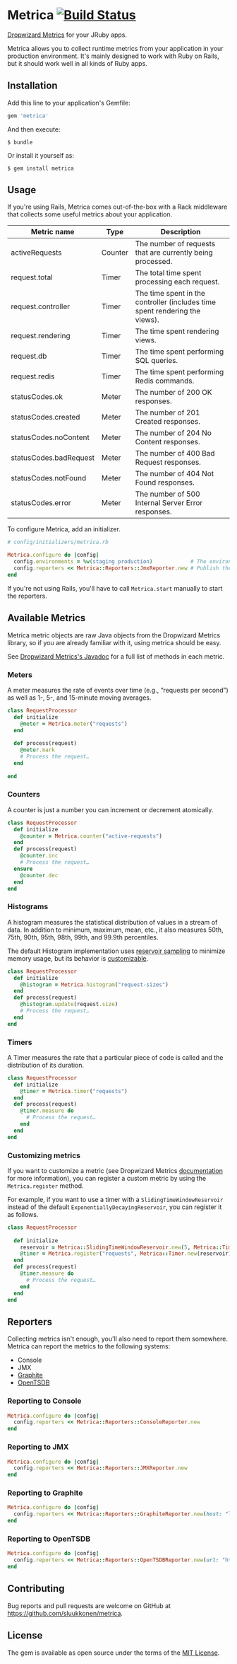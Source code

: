 # Metrica [![Build Status](https://travis-ci.org/sluukkonen/metrica.svg?branch=master)](https://travis-ci.org/sluukkonen/metrica)

[Dropwizard Metrics](https://dropwizard.github.io/metrics/3.1.0/) for your JRuby apps.

Metrica allows you to collect runtime metrics from your application in your production environment. It's mainly 
designed to work with Ruby on Rails, but it should work well in all kinds of Ruby apps.

## Installation

Add this line to your application's Gemfile:

```ruby
gem 'metrica'
```

And then execute:

    $ bundle

Or install it yourself as:

    $ gem install metrica

## Usage

If you're using Rails, Metrica comes out-of-the-box with a Rack middleware that collects some useful 
metrics about your application.

Metric name            | Type    | Description
-----------------------|---------|----------------------------------------------------------
activeRequests         | Counter | The number of requests that are currently being processed.
request.total          | Timer   | The total time spent processing each request.
request.controller     | Timer   | The time spent in the controller (includes time spent rendering the views).
request.rendering      | Timer   | The time spent rendering views.
request.db             | Timer   | The time spent performing SQL queries.
request.redis          | Timer   | The time spent performing Redis commands.
statusCodes.ok         | Meter   | The number of 200 OK responses.
statusCodes.created    | Meter   | The number of 201 Created responses.
statusCodes.noContent  | Meter   | The number of 204 No Content responses.
statusCodes.badRequest | Meter   | The number of 400 Bad Request responses.
statusCodes.notFound   | Meter   | The number of 404 Not Found responses.
statusCodes.error      | Meter   | The number of 500 Internal Server Error responses.

To configure Metrica, add an initializer.

```ruby
# config/initializers/metrica.rb

Metrica.configure do |config|
  config.environments = %w(staging production)            # The environments where Metrica should run.
  config.reporters << Metrica::Reporters::JmxReporter.new # Publish the metrics to JMX.
end
```

If you're not using Rails, you'll have to call `Metrica.start` manually to start
the reporters.

## Available Metrics

Metrica metric objects are raw Java objects from the Dropwizard Metrics library,
so if you are already familiar with it, using metrica should be easy.

See [Dropwizard Metrics's Javadoc](https://dropwizard.github.io/metrics/3.1.0/apidocs/) for a full list of methods in each metric.

### Meters

A meter measures the rate of events over time (e.g., “requests per second”) as well as 1-, 5-, and 15-minute moving 
averages.

```ruby
class RequestProcessor
  def initialize
    @meter = Metrica.meter("requests")
  end
  
  def process(request)
    @meter.mark
    # Process the request…
  end
  
end
```

### Counters

A counter is just a number you can increment or decrement atomically.

```ruby
class RequestProcessor
  def initialize
    @counter = Metrica.counter("active-requests")
  end
  def process(request)
    @counter.inc
    # Process the request…
  ensure
    @counter.dec
  end
end
```

### Histograms

A histogram measures the statistical distribution of values in a stream of data. 
In addition to minimum, maximum, mean, etc., it also measures 50th, 75th, 
90th, 95th, 98th, 99th, and 99.9th percentiles.

The default Histogram implementation uses [reservoir sampling](https://en.wikipedia.org/wiki/Reservoir_sampling) to minimize memory usage, but its behavior is [customizable](https://dropwizard.github.io/metrics/3.1.0/manual/core/#histograms).

```ruby
class RequestProcessor
  def initialize
    @histogram = Metrica.histogram("request-sizes")
  end
  def process(request)
    @histogram.update(request.size)
    # Process the request…
  end
end
```

### Timers

A Timer measures the rate that a particular piece of code is called and the
distribution of its duration.

```ruby
class RequestProcessor
  def initialize
    @timer = Metrica.timer("requests")
  end
  def process(request)
    @timer.measure do 
      # Process the request…
    end
  end
end
```

### Customizing metrics

If you want to customize a metric (see Dropwizard Metrics [documentation](https://dropwizard.github.io/metrics/3.1.0/getting-started/)
for more information), you can register a custom metric by using
the `Metrica.register` method.

For example, if you want to use a timer with a `SlidingTimeWindowReservoir` 
instead of the default `ExponentiallyDecayingReservoir`, you can register it 
as follows.

```ruby
class RequestProcessor
   
  def initialize
    reservoir = Metrica::SlidingTimeWindowReservoir.new(5, Metrica::TimeUnit::SECONDS)
    @timer = Metrica.register("requests", Metrica::Timer.new(reservoir))
  end
  def process(request)
    @timer.measure do 
      # Process the request…
    end
  end
end
```

## Reporters

Collecting metrics isn't enough, you'll also need to report them somewhere.
Metrica can report the metrics to the following systems:

* Console
* JMX
* [Graphite](http://graphite.wikidot.com)
* [OpenTSDB](http://opentsdb.net)

### Reporting to Console

```ruby
Metrica.configure do |config|
  config.reporters << Metrica::Reporters::ConsoleReporter.new
end
```

### Reporting to JMX

```ruby
Metrica.configure do |config|
  config.reporters << Metrica::Reporters::JMXReporter.new
end
```

### Reporting to Graphite

```ruby
Metrica.configure do |config|
  config.reporters << Metrica::Reporters::GraphiteReporter.new(host: "localhost", port: 2003)
end
```

### Reporting to OpenTSDB

```ruby
Metrica.configure do |config|
  config.reporters << Metrica::Reporters::OpenTSDBReporter.new(url: "http://localhost:4242")
end
```

## Contributing

Bug reports and pull requests are welcome on GitHub at https://github.com/sluukkonen/metrica.

## License

The gem is available as open source under the terms of the [MIT License](http://opensource.org/licenses/MIT).

